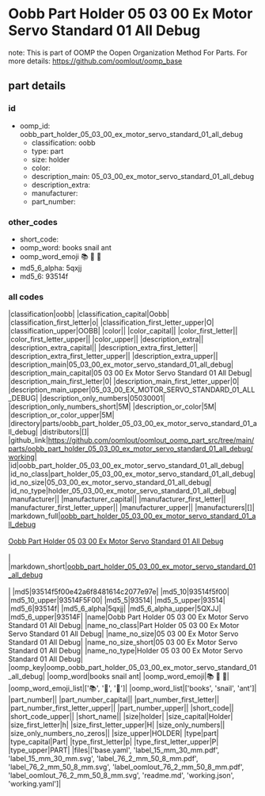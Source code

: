 # Oobb Part Holder 05 03 00 Ex Motor Servo Standard 01 All Debug  

note: This is part of OOMP the Oopen Organization Method For Parts. For more details: https://github.com/oomlout/oomp_base

##  part details





### id
* oomp_id: oobb_part_holder_05_03_00_ex_motor_servo_standard_01_all_debug
  * classification: oobb
  * type: part
  * size: holder
  * color: 
  * description_main: 05_03_00_ex_motor_servo_standard_01_all_debug
  * description_extra: 
  * manufacturer: 
  * part_number: 

### other_codes
* short_code: 
* oomp_word: books snail ant
* oomp_word_emoji :books: :snail: :ant:
* md5_6_alpha: 5qxjj
* md5_6: 93514f

### all codes 
|classification|oobb|
|classification_capital|Oobb|
|classification_first_letter|o|
|classification_first_letter_upper|O|
|classification_upper|OOBB|
|color||
|color_capital||
|color_first_letter||
|color_first_letter_upper||
|color_upper||
|description_extra||
|description_extra_capital||
|description_extra_first_letter||
|description_extra_first_letter_upper||
|description_extra_upper||
|description_main|05_03_00_ex_motor_servo_standard_01_all_debug|
|description_main_capital|05 03 00 Ex Motor Servo Standard 01 All Debug|
|description_main_first_letter|0|
|description_main_first_letter_upper|0|
|description_main_upper|05_03_00_EX_MOTOR_SERVO_STANDARD_01_ALL_DEBUG|
|description_only_numbers|05030001|
|description_only_numbers_short|5M|
|description_or_color|5M|
|description_or_color_upper|5M|
|directory|parts/oobb_part_holder_05_03_00_ex_motor_servo_standard_01_all_debug|
|distributors|[]|
|github_link|https://github.com/oomlout/oomlout_oomp_part_src/tree/main/parts/oobb_part_holder_05_03_00_ex_motor_servo_standard_01_all_debug/working|
|id|oobb_part_holder_05_03_00_ex_motor_servo_standard_01_all_debug|
|id_no_class|part_holder_05_03_00_ex_motor_servo_standard_01_all_debug|
|id_no_size|05_03_00_ex_motor_servo_standard_01_all_debug|
|id_no_type|holder_05_03_00_ex_motor_servo_standard_01_all_debug|
|manufacturer||
|manufacturer_capital||
|manufacturer_first_letter||
|manufacturer_first_letter_upper||
|manufacturer_upper||
|manufacturers|[]|
|markdown_full|[oobb_part_holder_05_03_00_ex_motor_servo_standard_01_all_debug](https://github.com/oomlout/oomlout_oomp_part_src/tree/main/parts/oobb_part_holder_05_03_00_ex_motor_servo_standard_01_all_debug/working)<br>[](https://github.com/oomlout/oomlout_oomp_part_src/tree/main/parts/oobb_part_holder_05_03_00_ex_motor_servo_standard_01_all_debug/working)<br>[Oobb Part Holder 05 03 00 Ex Motor Servo Standard 01 All Debug](https://github.com/oomlout/oomlout_oomp_part_src/tree/main/parts/oobb_part_holder_05_03_00_ex_motor_servo_standard_01_all_debug/working)<br><br>|
|markdown_short|[oobb_part_holder_05_03_00_ex_motor_servo_standard_01_all_debug](https://github.com/oomlout/oomlout_oomp_part_src/tree/main/parts/oobb_part_holder_05_03_00_ex_motor_servo_standard_01_all_debug/working)<br><br>|
|md5|93514f5f00e42a6f8481614c2077e97e|
|md5_10|93514f5f00|
|md5_10_upper|93514F5F00|
|md5_5|93514|
|md5_5_upper|93514|
|md5_6|93514f|
|md5_6_alpha|5qxjj|
|md5_6_alpha_upper|5QXJJ|
|md5_6_upper|93514F|
|name|Oobb Part Holder 05 03 00 Ex Motor Servo Standard 01 All Debug|
|name_no_class|Part Holder 05 03 00 Ex Motor Servo Standard 01 All Debug|
|name_no_size|05 03 00 Ex Motor Servo Standard 01 All Debug|
|name_no_size_short|05 03 00 Ex Motor Servo Standard 01 All Debug|
|name_no_type|Holder 05 03 00 Ex Motor Servo Standard 01 All Debug|
|oomp_key|oomp_oobb_part_holder_05_03_00_ex_motor_servo_standard_01_all_debug|
|oomp_word|books snail ant|
|oomp_word_emoji|:books: :snail: :ant:|
|oomp_word_emoji_list|[':books:', ':snail:', ':ant:']|
|oomp_word_list|['books', 'snail', 'ant']|
|part_number||
|part_number_capital||
|part_number_first_letter||
|part_number_first_letter_upper||
|part_number_upper||
|short_code||
|short_code_upper||
|short_name||
|size|holder|
|size_capital|Holder|
|size_first_letter|h|
|size_first_letter_upper|H|
|size_only_numbers||
|size_only_numbers_no_zeros||
|size_upper|HOLDER|
|type|part|
|type_capital|Part|
|type_first_letter|p|
|type_first_letter_upper|P|
|type_upper|PART|
|files|['base.yaml', 'label_15_mm_30_mm.pdf', 'label_15_mm_30_mm.svg', 'label_76_2_mm_50_8_mm.pdf', 'label_76_2_mm_50_8_mm.svg', 'label_oomlout_76_2_mm_50_8_mm.pdf', 'label_oomlout_76_2_mm_50_8_mm.svg', 'readme.md', 'working.json', 'working.yaml']|
